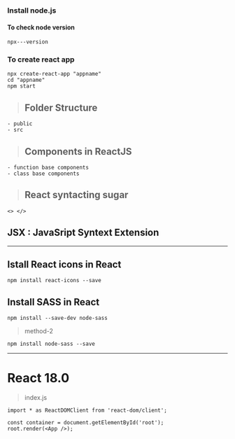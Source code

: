 ### Install node.js

####  To check node version
    npx---version

### To create react app
    npx create-react-app "appname"
    cd "appname"
    npm start 

> ## Folder Structure   
    - public   
    - src

> ## Components in ReactJS   
    - function base components   
    - class base components   

> ## React syntacting sugar
    <> </>

## JSX : JavaSript Syntext Extension

---

## Istall React icons in React

    npm install react-icons --save


## Install SASS in React

    npm install --save-dev node-sass

>method-2  

    npm install node-sass --save

---

# React 18.0

>index.js  

    import * as ReactDOMClient from 'react-dom/client';

    const container = document.getElementById('root');
    root.render(<App />);






